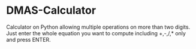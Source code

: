 # DMAS-Calculator
Calculator on Python allowing multiple operations on more than two digits.  Just enter the whole equation you want to compute including +,-,/,* only and press ENTER.
